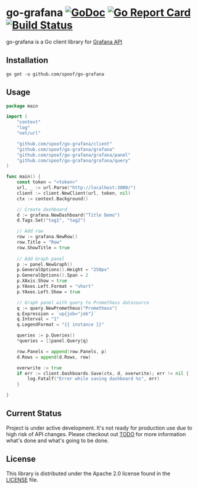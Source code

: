 # go-grafana [![GoDoc](https://godoc.org/github.com/spoof/go-grafana?status.svg)](https://godoc.org/github.com/spoof/go-grafana) [![Go Report Card](https://goreportcard.com/badge/github.com/spoof/go-grafana)](https://goreportcard.com/report/github.com/spoof/go-grafana) [![Build Status](https://travis-ci.org/spoof/go-grafana.svg?branch=master)](https://travis-ci.org/spoof/go-grafana)
go-grafana is a Go client library for [Grafana API](http://docs.grafana.org/http_api/)

## Installation
```
go get -u github.com/spoof/go-grafana
```

## Usage
```go
package main

import (
	"context"
	"log"
	"net/url"

	"github.com/spoof/go-grafana/client"
	"github.com/spoof/go-grafana/grafana"
	"github.com/spoof/go-grafana/grafana/panel"
	"github.com/spoof/go-grafana/grafana/query"
)

func main() {
	const token = "<token>"
	url, _ := url.Parse("http://localhost:3000/")
	client := client.NewClient(url, token, nil)
	ctx := context.Background()

	// Create dashboard
	d := grafana.NewDashboard("Title Demo")
	d.Tags.Set("tag1", "tag2")

	// Add row
	row := grafana.NewRow()
	row.Title = "Row"
	row.ShowTitle = true
 
 	// Add Graph panel
	p := panel.NewGraph()
	p.GeneralOptions().Height = "250px"
	p.GeneralOptions().Span = 2
	p.XAxis.Show = true
	p.YAxes.Left.Format = "short"
	p.YAxes.Left.Show = true

	// Graph panel with query to Prometheus datasource
	q := query.NewPrometheus("Prometheus")
	q.Expression = `up{job="job"}`
	q.Interval = "1"
	q.LegendFormat = "{{ instance }}"

	queries := p.Queries()
	*queries = []panel.Query{q}

	row.Panels = append(row.Panels, p)
	d.Rows = append(d.Rows, row)

	overwrite := true
	if err := client.Dashboards.Save(ctx, d, overwrite); err != nil {
		log.Fatalf("Error while saving dashboard %s", err)
	}

}
```

## Current Status

Project is under active development. It's not ready for production use due to high risk of API changes.
Please checkout out [TODO](./TODO.md) for more information what's done and what's going to be done.


## License ##

This library is distributed under the Apache 2.0 license found in the [LICENSE](./LICENSE)
file.
